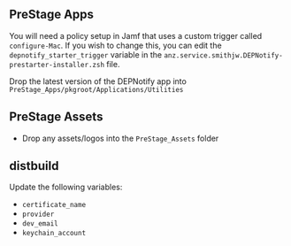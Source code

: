 ## PreStage Apps

You will need a policy setup in Jamf that uses a custom trigger called `configure-Mac`. If you wish to change this, you can edit the `depnotify_starter_trigger` variable in the `anz.service.smithjw.DEPNotify-prestarter-installer.zsh` file.

Drop the latest version of the DEPNotify app into `PreStage_Apps/pkgroot/Applications/Utilities`

## PreStage Assets

- Drop any assets/logos into the `PreStage_Assets` folder


## distbuild

Update the following variables:

- `certificate_name`
- `provider`
- `dev_email`
- `keychain_account`
